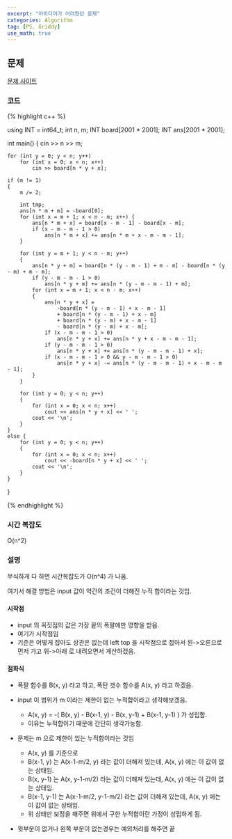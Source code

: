 ```yaml
---
excerpt: "아이디어가 어려웠던 문제"
categories: Algorithm
tag: [PS. Griddy]
use_math: true
---
```

## 문제

[문제 사이트](https://www.acmicpc.net/problem/20543)

### 코드

{% highlight c++ %}

using INT = int64_t;
int n, m;
INT board[2001 * 2001];
INT ans[2001 * 2001];

int main()
{
	cin >> n >> m;

	for (int y = 0; y < n; y++)
		for (int x = 0; x < n; x++)
			cin >> board[n * y + x];
	
	if (m != 1)
	{
		m /= 2;
	
		int tmp;
		ans[n * m + m] = -board[0];
		for (int x = m + 1; x < n - m; x++) {
			ans[n * m + x] = board[x - m - 1] - board[x - m];
			if (x - m - m - 1 > 0)
				ans[n * m + x] += ans[n * m + x - m - m - 1];
		}
	
		for (int y = m + 1; y < n - m; y++)
		{
			ans[n * y + m] = board[n * (y - m - 1) + m - m] - board[n * (y - m) + m - m];
			if (y - m - m - 1 > 0)
				ans[n * y + m] += ans[n * (y - m - m - 1) + m];
			for (int x = m + 1; x < n - m; x++)
			{
				ans[n * y + x] =
					-board[n * (y - m - 1) + x - m - 1]
					+ board[n * (y - m - 1) + x - m]
					+ board[n * (y - m) + x - m - 1]
					- board[n * (y - m) + x - m];
				if (x - m - m - 1 > 0)
					ans[n * y + x] += ans[n * y + x - m - m - 1];
				if (y - m - m - 1 > 0)
					ans[n * y + x] += ans[n * (y - m - m - 1) + x];
				if (x - m - m - 1 > 0 && y - m - m - 1 > 0)
					ans[n * y + x] -= ans[n * (y - m - m - 1) + x - m - m - 1];
			}
		}
	
		for (int y = 0; y < n; y++)
		{
			for (int x = 0; x < n; x++)
				cout << ans[n * y + x] << ' ';
			cout << '\n';
		}
	}
	else {
		for (int y = 0; y < n; y++)
		{
			for (int x = 0; x < n; x++)
				cout << -board[n * y + x] << ' ';
			cout << '\n';
		}
	}
}

{% endhighlight %}

### 시간 복잡도

O(n^2)

### 설명 <br/>

무식하게 다 하면 시간복잡도가 O(n^4) 가 나옴.

여기서 해결 방법은 input 값이 약간의 조건이 더해진 누적 합이라는 것임.

#### 시작점

+ input 의 꼭짓점의 값은 가장 끝의 폭팔에만 영향을 받음.
+ 여기가 시작점임
+ 기준은 어떻게 잡아도 상관은 없는데 left top 을 시작점으로 잡아서 왼->오른으로 먼저 가고 위->아래 로 내려오면서 계산하겠음. 

#### 점화식

+ 폭팔 함수를 B(x, y) 라고 하고, 폭탄 갯수 함수를 A(x, y) 라고 하겠음.
+ input 이 범위가 m 이라는 제한이 없는 누적합이라고 생각해보겠음.
	+ A(x, y) = -( B(x, y) - B(x-1, y) - B(x, y-1) + B(x-1, y-1) ) 가 성립함.
	+ 이유는 누적합이기 때문에 간단히 생각가능함.

+ 문제는 m 으로 제한이 있는 누적합이라는 것임
	+ A(x, y) 를 기준으로
	+ B(x-1, y) 는 A(x-1-m/2, y) 라는 값이 더해져 있는데, A(x, y) 에는 이 값이 없는 상태임.
	+ B(x, y-1) 는 A(x, y-1-m/2) 라는 값이 더해져 있는데, A(x, y) 에는 이 값이 없는 상태임.
	+ B(x-1, y-1) 는 A(x-1-m/2, y-1-m/2) 라는 값이 더해져 있는데, A(x, y) 에는 이 값이 없는 상태임.
	+ 위 상태만 보정을 해주면 위에서 구한 누적합이란 가정이 성립하게 됨.

+ 윗부분이 없거나 왼쪽 부분이 없는경우는 예외처리를 해주면 끝
